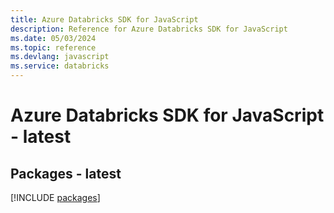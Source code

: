 ```yaml
---
title: Azure Databricks SDK for JavaScript
description: Reference for Azure Databricks SDK for JavaScript
ms.date: 05/03/2024
ms.topic: reference
ms.devlang: javascript
ms.service: databricks
---
```

# Azure Databricks SDK for JavaScript - latest
## Packages - latest
[!INCLUDE [packages](databricks-index.md)]